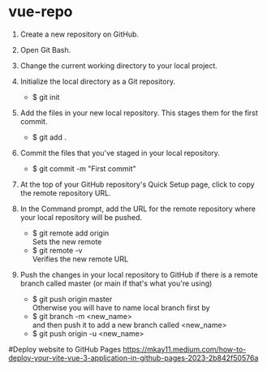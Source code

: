 # vue-repo

1. Create a new repository on GitHub.

2. Open Git Bash.

3. Change the current working directory to your local project.

4. Initialize the local directory as a Git repository.
	- $ git init

5. Add the files in your new local repository. This stages them for the first commit.
	- $ git add .

6. Commit the files that you've staged in your local repository.
	- $ git commit -m "First commit"

7. At the top of your GitHub repository's Quick Setup page, click to copy the remote repository URL.

8. In the Command prompt, add the URL for the remote repository where your local repository will be pushed.
	- $ git remote add origin <remote repository URL><br/>
   	Sets the new remote
	- $ git remote -v<br/>
   	Verifies the new remote URL

9. Push the changes in your local repository to GitHub if there is a remote branch called master (or main if that's what you're using)	
	- $ git push origin master<br/>
	Otherwise you will have to name local branch first by	
	- $ git branch -m <new_name><br/>
	and then push it to add a new branch called <new_name>	
	- $ git push origin -u <new_name><br/>

#Deploy website to GitHub Pages
https://mkay11.medium.com/how-to-deploy-your-vite-vue-3-application-in-github-pages-2023-2b842f50576a